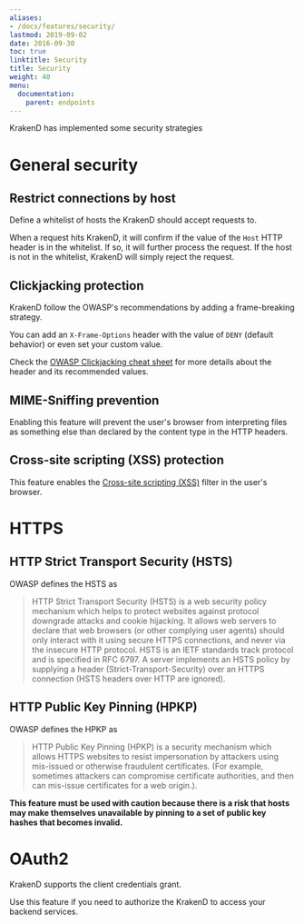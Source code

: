 ```yaml
---
aliases:
- /docs/features/security/
lastmod: 2019-09-02
date: 2016-09-30
toc: true
linktitle: Security
title: Security
weight: 40
menu:
  documentation:
    parent: endpoints
---
```


KrakenD has implemented some security strategies

# General security

## Restrict connections by host

Define a whitelist of hosts the KrakenD should accept requests to.

When a request hits KrakenD, it will confirm if the value of the `Host` HTTP header is in the whitelist. If so, it will further process the request. If the host is not in the whitelist, KrakenD will simply reject the request.

## Clickjacking protection

KrakenD follow the OWASP's recommendations by adding a frame-breaking strategy.

You can add an `X-Frame-Options` header with the value of `DENY` (default behavior) or even set your custom value.

Check the [OWASP Clickjacking cheat sheet](https://www.owasp.org/index.php/Clickjacking_Defense_Cheat_Sheet#X-Frame-Options_Header_Types) for more details about the header and its recommended values.

## MIME-Sniffing prevention

Enabling this feature will prevent the user's browser from interpreting files as something else than declared by the content type in the HTTP headers.

## Cross-site scripting (XSS) protection

This feature enables the [Cross-site scripting (XSS)](https://www.owasp.org/index.php/Cross-site_Scripting_(XSS)) filter in the user's browser.

# HTTPS

## HTTP Strict Transport Security (HSTS)

OWASP defines the HSTS as

> HTTP Strict Transport Security (HSTS) is a web security policy mechanism which helps to protect websites against protocol downgrade attacks and cookie hijacking. It allows web servers to declare that web browsers (or other complying user agents) should only interact with it using secure HTTPS connections, and never via the insecure HTTP protocol. HSTS is an IETF standards track protocol and is specified in RFC 6797. A server implements an HSTS policy by supplying a header (Strict-Transport-Security) over an HTTPS connection (HSTS headers over HTTP are ignored).

## HTTP Public Key Pinning (HPKP)

OWASP defines the HPKP as

> HTTP Public Key Pinning (HPKP) is a security mechanism which allows HTTPS websites to resist impersonation by attackers using mis-issued or otherwise fraudulent certificates. (For example, sometimes attackers can compromise certificate authorities, and then can mis-issue certificates for a web origin.).

**This feature must be used with caution because there is a risk that hosts may make themselves unavailable by pinning to a set of public key hashes that becomes invalid.**

# OAuth2

KrakenD supports the client credentials grant.

Use this feature if you need to authorize the KrakenD to access your backend services.
